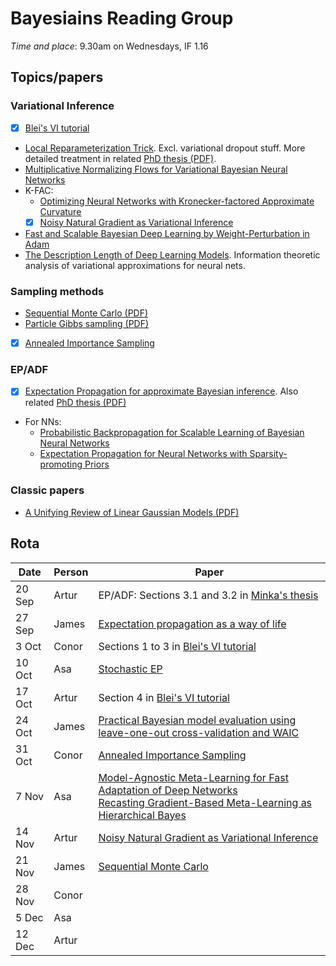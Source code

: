 # Bayesiains Reading Group

*Time and place*: 9.30am on Wednesdays, IF 1.16

## Topics/papers

### Variational Inference

- [x] [Blei's VI tutorial](https://arxiv.org/abs/1601.00670)
- [Local Reparameterization Trick](https://arxiv.org/abs/1506.02557). Excl. variational dropout stuff. More detailed treatment in related [PhD thesis (PDF)](https://www.dropbox.com/s/v6ua3d9yt44vgb3/cover_and_thesis.pdf?raw=1).
- [Multiplicative Normalizing Flows for Variational Bayesian Neural Networks](https://arxiv.org/abs/1703.01961)
- K-FAC:
  - [Optimizing Neural Networks with Kronecker-factored Approximate Curvature](https://arxiv.org/abs/1503.05671)
  - [x] [Noisy Natural Gradient as Variational Inference](https://arxiv.org/abs/1712.02390)
- [Fast and Scalable Bayesian Deep Learning by Weight-Perturbation in Adam](https://arxiv.org/abs/1806.04854)
- [
The Description Length of Deep Learning Models](https://arxiv.org/abs/1802.07044). Information theoretic analysis of variational approximations for neural nets.
  
### Sampling methods

- [Sequential Monte Carlo (PDF)](https://www.stats.ox.ac.uk/~doucet/doucet_defreitas_gordon_smcbookintro.pdf)
- [Particle Gibbs sampling (PDF)](https://www.stats.ox.ac.uk/~doucet/andrieu_doucet_holenstein_PMCMC.pdf)
- [x] [Annealed Importance Sampling](https://arxiv.org/abs/physics/9803008)

### EP/ADF

- [x] [Expectation Propagation for approximate Bayesian inference](https://arxiv.org/abs/1301.2294). Also related [PhD thesis (PDF)](https://tminka.github.io/papers/ep/minka-thesis.pdf)
- For NNs:
  - [Probabilistic Backpropagation for Scalable Learning of Bayesian Neural Networks](https://arxiv.org/abs/1502.05336)
  - [Expectation Propagation for Neural Networks with Sparsity-promoting Priors](https://arxiv.org/abs/1303.6938)
  
### Classic papers

- [A Unifying Review of Linear Gaussian Models (PDF)](http://mlg.eng.cam.ac.uk/zoubin/papers/lds.pdf)

## Rota

| Date  | Person | Paper |
| --- | --- | --- |
| 20 Sep | Artur | EP/ADF: Sections 3.1 and 3.2 in [Minka's thesis](https://tminka.github.io/papers/ep/minka-thesis.pdf) |
| 27 Sep | James | [Expectation propagation as a way of life](https://arxiv.org/abs/1412.4869) |
|  3 Oct | Conor | Sections 1 to 3 in [Blei's VI tutorial](https://arxiv.org/abs/1601.00670) |
| 10 Oct | Asa   | [Stochastic EP](https://papers.nips.cc/paper/5760-stochastic-expectation-propagation) |
| 17 Oct | Artur | Section 4 in [Blei's VI tutorial](https://arxiv.org/abs/1601.00670) |
| 24 Oct | James | [Practical Bayesian model evaluation using leave-one-out cross-validation and WAIC](https://arxiv.org/abs/1507.04544) |
| 31 Oct | Conor | [Annealed Importance Sampling](https://arxiv.org/abs/physics/9803008) |
|  7 Nov | Asa   | [Model-Agnostic Meta-Learning for Fast Adaptation of Deep Networks](https://arxiv.org/abs/1703.03400) <br/> [Recasting Gradient-Based Meta-Learning as Hierarchical Bayes](https://arxiv.org/abs/1801.08930) |
| 14 Nov | Artur | [Noisy Natural Gradient as Variational Inference](https://arxiv.org/abs/1712.02390) |
| 21 Nov | James | [Sequential Monte Carlo](https://www.stats.ox.ac.uk/~doucet/doucet_defreitas_gordon_smcbookintro.pdf) |
| 28 Nov | Conor |  | [Density Estimation using Real NVP](https://arxiv.org/abs/1605.08803)
|  5 Dec | Asa   |  |
| 12 Dec | Artur |  |
